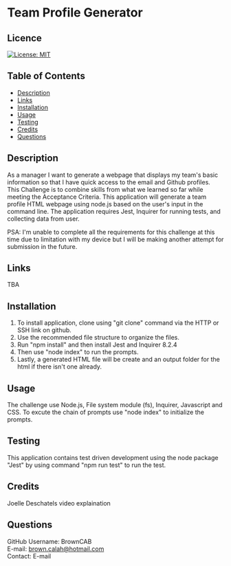 # Team Profile Generator

## Licence

[![License: MIT](https://img.shields.io/badge/License-MIT-yellow.svg)](https://opensource.org/licenses/MIT)

## Table of Contents

- [Description](#Description)
- [Links](#Links) 
- [Installation](#Installation)
- [Usage](#Usage)
- [Testing](#Testing)
- [Credits](#Credits)
- [Questions](#Questions)

## Description

As a manager I want to generate a webpage that displays my team's basic information so that I have quick access to the email and Github profiles. This Challenge is to combine skills from what we learned so far while meeting the Acceptance Criteria. This application will generate a team profile HTML webpage using node.js based on the user's input in the command line. The application requires Jest, Inquirer for running tests, and collecting data from user.

PSA: I'm unable to complete all the requirements for this challenge at this time due to limitation with my device but I will be making another attempt for submission in the future.

## Links

TBA

## Installation

1. To install application, clone using "git clone" command via the HTTP or SSH link on github.
2. Use the recommended file structure to organize the files.
3. Run "npm install" and then install Jest and Inquirer 8.2.4
4. Then use "node index" to run the prompts. 
5. Lastly, a generated HTML file will be create and an output folder for the html if there isn't one already.

## Usage

The challenge use Node.js, File system module (fs), Inquirer, Javascript and CSS. To excute the chain of prompts use "node index" to initialize the prompts.

## Testing

This application contains test driven development using the node package "Jest" by using command "npm run test" to run the test.

## Credits 
Joelle Deschatels video explaination 


## Questions

GitHub Username: BrownCAB
<br>E-mail: brown.calah@hotmail.com 
<br>Contact: E-mail
